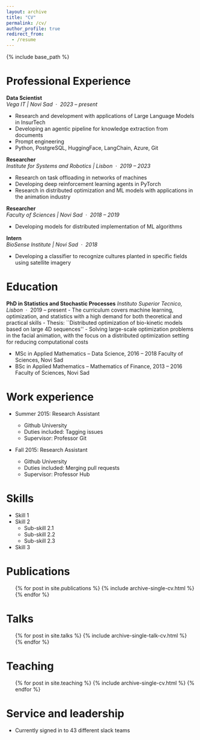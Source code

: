 ```yaml
---
layout: archive
title: "CV"
permalink: /cv/
author_profile: true
redirect_from:
  - /resume
---
```


{% include base_path %}

Professional Experience
=======================

**Data Scientist**  
*Vega IT | Novi Sad* &nbsp;·&nbsp; *2023 – present*  
- Research and development with applications of Large Language Models in InsurTech  
- Developing an agentic pipeline for knowledge extraction from documents  
- Prompt engineering  
- Python, PostgreSQL, HuggingFace, LangChain, Azure, Git  

**Researcher**  
*Institute for Systems and Robotics | Lisbon* &nbsp;·&nbsp; *2019 – 2023*  
- Research on task offloading in networks of machines  
- Developing deep reinforcement learning agents in PyTorch  
- Research in distributed optimization and ML models with applications in the animation industry  

**Researcher**  
*Faculty of Sciences | Novi Sad* &nbsp;·&nbsp; *2018 – 2019*  
- Developing models for distributed implementation of ML algorithms  

**Intern**  
*BioSense Institute | Novi Sad* &nbsp;·&nbsp; *2018*  
- Developing a classifier to recognize cultures planted in specific fields using satellite imagery


Education
======
**PhD in Statistics and Stochastic Processes** 
*Instituto Superior Tecnico, Lisbon* &nbsp;·&nbsp; 2019 – present
    - The curriculum covers machine learning, optimization, and statistics with a high demand for both theoretical and practical skills
    - Thesis: ``Distributed optimization of bio-kinetic models based on large 4D sequences''
    - Solving large-scale optimization problems in the facial animation, with the focus on a distributed optimization setting for reducing computational costs
* MSc in Applied Mathematics – Data Science, 2016 – 2018
Faculty of Sciences, Novi Sad
* BSc in Applied Mathematics – Mathematics of Finance, 2013 – 2016
Faculty of Sciences, Novi Sad

Work experience
======
* Summer 2015: Research Assistant
  * Github University
  * Duties included: Tagging issues
  * Supervisor: Professor Git

* Fall 2015: Research Assistant
  * Github University
  * Duties included: Merging pull requests
  * Supervisor: Professor Hub
  
Skills
======
* Skill 1
* Skill 2
  * Sub-skill 2.1
  * Sub-skill 2.2
  * Sub-skill 2.3
* Skill 3

Publications
======
  <ul>{% for post in site.publications %}
    {% include archive-single-cv.html %}
  {% endfor %}</ul>
  
Talks
======
  <ul>{% for post in site.talks %}
    {% include archive-single-talk-cv.html %}
  {% endfor %}</ul>
  
Teaching
======
  <ul>{% for post in site.teaching %}
    {% include archive-single-cv.html %}
  {% endfor %}</ul>
  
Service and leadership
======
* Currently signed in to 43 different slack teams
